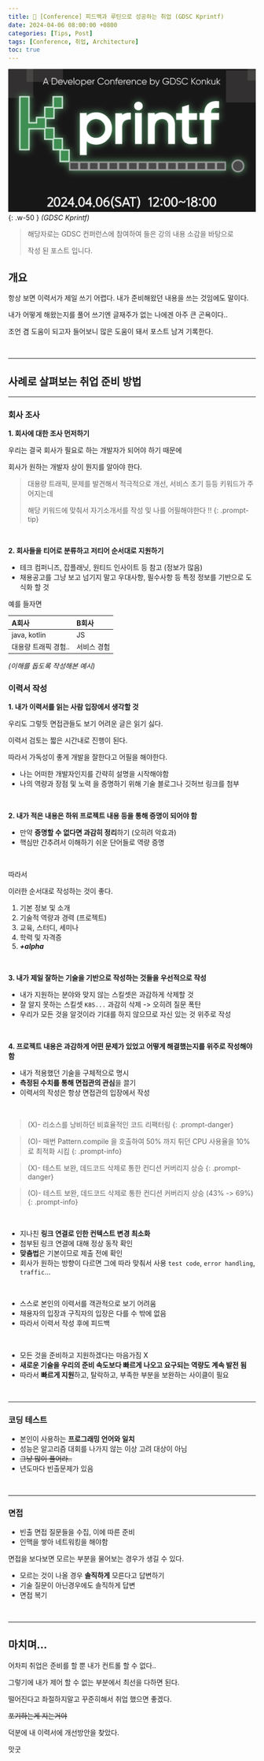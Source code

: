 ```yaml
---
title: 🥜 [Conference] 피드백과 루틴으로 성공하는 취업 (GDSC Kprintf)
date: 2024-04-06 08:00:00 +0800
categories: [Tips, Post]
tags: [Conference, 취업, Architecture]
toc: true
---
```


![image-01](../assets/img/2024-04-06/image-01.png){: .w-50 }
_(GDSC Kprintf)_

> 해당자로는 GDSC 컨퍼런스에 참여하여 들은 강의 내용 소감을 바탕으로
>
> 작성 된 포스트 입니다.


## 개요

항상 보면 이력서가 제일 쓰기 어렵다. 내가 준비해왔던 내용을 쓰는 것임에도 말이다.

내가 어떻게 해왔는지를 풀어 쓰기엔 글재주가 없는 나에겐 아주 큰 곤욕이다..

조언 겸 도움이 되고자 들어보니 많은 도움이 돼서 포스트 남겨 기록한다.

<br/>
<hr/>

## 사례로 살펴보는 취업 준비 방법

<hr/>

### 회사 조사

**1. 회사에 대한 조사 먼저하기**

우리는 결국 회사가 필요로 하는 개발자가 되어야 하기 때문에

회사가 원하는 개발자 상이 뭔지를 알아야 한다.

> 대용량 트래픽, 문제를 발견해서 적극적으로 개선, 서비스 초기 등등 키워드가 주어지는데
>
> 해당 키워드에 맞춰서 자기소개서를 작성 및 나를 어필해야한다 !!
{: .prompt-tip}

<br/>

**2. 회사들을 티어로 분류하고 저티어 순서대로 지원하기**

- 테크 컴퍼니즈, 잡플래닛, 원티드 인사이트 등 참고 (정보가 많음)
- 채용공고를 그냥 보고 넘기지 말고 우대사항, 필수사항 등 특정 정보를 기반으로 도식화 할 것

예를 들자면

|A회사|B회사|
|:---|:---|
|java, kotlin| JS |
|대용량 트래픽 경험.. | 서비스 경험 |

_(이해를 돕도록 작성해본 예시)_


### 이력서 작성

**1. 내가 이력서를 읽는 사람 입장에서 생각할 것**

우리도 그렇듯 면접관들도 보기 어려운 글은 읽기 싫다.

이력서 검토는 짧은 시간내로 진행이 된다.

따라서 가독성이 좋게 개발을 잘한다고 어필을 해야한다.

- 나는 어떠한 개발자인지를 간략히 설명을 시작해야함
- 나의 역량과 장점 및 노력 을 증명하기 위해 기술 블로그나 깃허브 링크를 첨부

<br/>

**2. 내가 적은 내용은 하위 프로젝트 내용 등을 통해 증명이 되어야 함**

- 만약 **증명할 수 없다면 과감히 정리**하기 (오히려 악효과)
- 핵심만 간추려서 이해하기 쉬운 단어들로 역량 증명

<br/>

따라서

이러한 순서대로 작성하는 것이 좋다.

1. 기본 정보 및 소개
2. 기술적 역량과 경력 (프로젝트)
3. 교육, 스터디, 세미나
4. 학력 및 자격증
5. ***+alpha***

<br/>

**3. 내가 제일 잘하는 기술을 기반으로 작성하는 것들을 우선적으로 작성**

- 내가 지원하는 분야와 맞지 않는 스킬셋은 과감하게 삭제할 것
- 잘 알지 못하는 스킬셋 `K8S...` 과감히 삭제 -> 오히려 질문 폭탄
- 우리가 모든 것을 알것이라 기대를 하지 않으므로 자신 있는 것 위주로 작성

<br/>

**4. 프로젝트 내용은 과감하게 어떤 문제가 있었고 어떻게 해결했는지를 위주로 작성해야 함**

- 내가 적용했던 기술을 구체적으로 명시
- **측정된 수치를 통해 면접관의 관심**을 끌기
- 이력서의 작성은 항상 면접관의 입장에서 작성

<br/>

>(X)- 리소스를 낭비하던 비효율적인 코드 리팩터링
{: .prompt-danger}

>(O)- 매번 Pattern.compile 을 호출하여 50% 까지 튀던 CPU 사용율을 10%로 최적화 시킴
{: .prompt-info}

>(X)- 테스트 보완, 데드코드 삭제로 통한 컨디션 커버리지 상승
{: .prompt-danger}

>(O)- 테스트 보완, 데드코드 삭제로 통한 컨디션 커버리지 상승 (43% -> 69%)
{: .prompt-info}

<br/>

- 지나친 **링크 연결로 인한 컨텍스트 변경 최소화**
- 첨부된 링크 연결에 대해 정상 동작 확인
- **맞춤법**은 기본이므로 제출 전에 확인
- 회사가 원하는 방향이 다르면 그에 따라 맞춰서 사용 `test code`, `error handling`, `traffic`...

<br/>

- 스스로 본인의 이력서를 객관적으로 보기 어려움
- 채용자의 입장과 구직자의 입장은 다를 수 밖에 없음
- 따라서 이력서 작성 후에 피드백

<br/>

- 모든 것을 준비하고 지원하겠다는 마음가짐 X
- **새로운 기술을 우리의 준비 속도보다 빠르게 나오고 요구되는 역량도 계속 발전 됨**
- 따라서 **빠르게 지원**하고, 탈락하고, 부족한 부분을 보완하는 사이클이 필요

<br/>
<hr/>

### 코딩 테스트

- 본인이 사용하는 **프로그래밍 언어와 일치**
- 성능은 알고리즘 대회를 나가지 않는 이상 고려 대상이 아님
- ~~그냥 많이 풀어라..~~
- 년도마다 빈출문제가 있음

<br/>
<hr/>

### 면접

- 빈출 면접 질문들을 수집, 이에 따른 준비
- 인맥을 쌓아 네트워킹을 해야함

면접을 보다보면 모르는 부분을 물어보는 경우가 생길 수 있다.

- 모르는 것이 나올 경우 **솔직하게** 모른다고 답변하기
- 기술 질문이 아닌경우에도 솔직하게 답변
- 면접 복기

<br/>
<hr/>


## 마치며... 

어차피 취업은 준비를 할 뿐 내가 컨트롤 할 수 없다..

그렇기에 내가 제어 할 수 없는 부분에서 최선을 다하면 된다.

떨어진다고 좌절하지말고 꾸준히해서 취업 했으면 좋겠다.

~~포기하는게 지는거야~~

덕분에 내 이력서에 개선방안을 찾았다.

맛굿